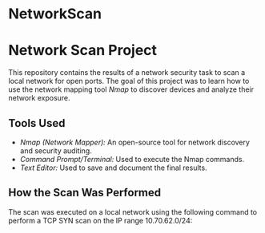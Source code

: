 # NetworkScan
# Network Scan Project

This repository contains the results of a network security task to scan a local network for open ports. The goal of this project was to learn how to use the network mapping tool *Nmap* to discover devices and analyze their network exposure.

##  Tools Used
* *Nmap (Network Mapper):* An open-source tool for network discovery and security auditing.
* *Command Prompt/Terminal:* Used to execute the Nmap commands.
* *Text Editor:* Used to save and document the final results.

##  How the Scan Was Performed
The scan was executed on a local network using the following command to perform a TCP SYN scan on the IP range 10.70.62.0/24:
